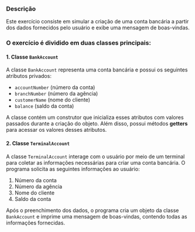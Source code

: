 ### Descrição

Este exercício consiste em simular a criação de uma conta bancária a partir dos dados fornecidos pelo usuário e exibe uma mensagem de boas-vindas.

### O exercício é dividido em duas classes principais:

#### 1. Classe `BankAccount`

A classe `BankAccount` representa uma conta bancária e possui os seguintes atributos privados:

- `accountNumber` (número da conta)
- `branchNumber` (número da agência)
- `customerName` (nome do cliente)
- `balance` (saldo da conta)

A classe contém um construtor que inicializa esses atributos com valores passados durante a criação do objeto. Além disso, possui métodos **getters** para acessar os valores desses atributos.

#### 2. Classe `TerminalAccount`

A classe `TerminalAccount` interage com o usuário por meio de um terminal para coletar as informações necessárias para criar uma conta bancária. O programa solicita as seguintes informações ao usuário:

1. Número da conta
2. Número da agência
3. Nome do cliente
4. Saldo da conta

Após o preenchimento dos dados, o programa cria um objeto da classe `BankAccount` e imprime uma mensagem de boas-vindas, contendo todas as informações fornecidas.
